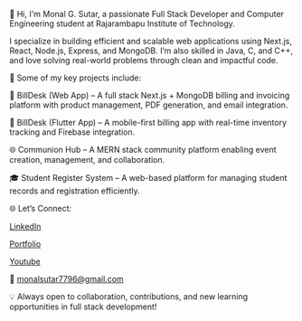 👋 Hi, I'm Monal G. Sutar, a passionate Full Stack Developer and Computer Engineering student at Rajarambapu Institute of Technology.

I specialize in building efficient and scalable web applications using Next.js, React, Node.js, Express, and MongoDB. I’m also skilled in Java, C, and C++, and love solving real-world problems through clean and impactful code.


🚀 Some of my key projects include:

💼 BillDesk (Web App) – A full stack Next.js + MongoDB billing and invoicing platform with product management, PDF generation, and email integration.

📱 BillDesk (Flutter App) – A mobile-first billing app with real-time inventory tracking and Firebase integration.

🌐 Communion Hub – A MERN stack community platform enabling event creation, management, and collaboration.

🎓 Student Register System – A web-based platform for managing student records and registration efficiently.

🌐 Let’s Connect:

[LinkedIn](https://www.linkedin.com/in/monal-gajanan-sutar-13a9a6235)

[Portfolio](https://monal-portfolio.onrender.com/)

[Youtube](https://youtube.com/@programming_the_life_monal?si=Dxjd0y1Ldc5crFI8)


📧 monalsutar7796@gmail.com

💡 Always open to collaboration, contributions, and new learning opportunities in full stack development!
